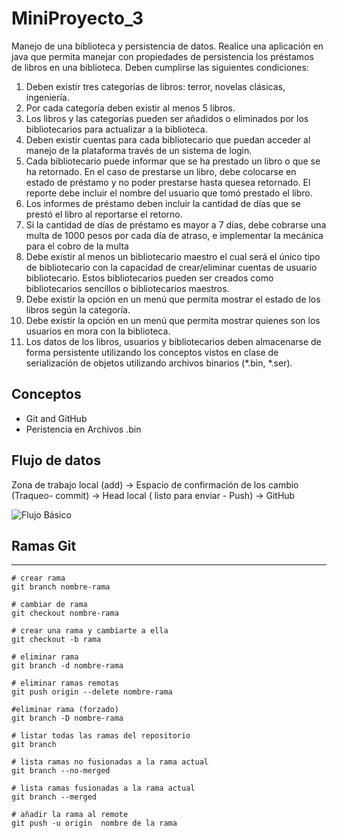 # MiniProyecto_3
Manejo de una biblioteca y persistencia de datos.
Realice una aplicación en java que permita manejar con propiedades de persistencia los préstamos
de libros en una biblioteca. Deben cumplirse las siguientes condiciones:
1. Deben existir tres categorías de libros: terror, novelas clásicas, ingeniería.
4. Por cada categoría deben existir al menos 5 libros.
3. Los libros y las categorías pueden ser añadidos o eliminados por los bibliotecarios para
actualizar a la biblioteca.
4. Deben existir cuentas para cada bibliotecario que puedan acceder al manejo de la
plataforma través de un sistema de login.
5. Cada bibliotecario puede informar que se ha prestado un libro o que se ha retornado. En
el caso de prestarse un libro, debe colocarse en estado de préstamo y no poder prestarse
hasta quesea retornado. El reporte debe incluir el nombre del usuario que tomó prestado
el libro.
6. Los informes de préstamo deben incluir la cantidad de días que se prestó el libro al
reportarse el retorno.
7. Si la cantidad de días de préstamo es mayor a 7 días, debe cobrarse una multa de 1000 pesos
por cada día de atraso, e implementar la mecánica para el cobro de la multa
8. Debe existir al menos un bibliotecario maestro el cual será el único tipo de bibliotecario con
la capacidad de crear/eliminar cuentas de usuario bibliotecario. Estos bibliotecarios pueden
ser creados como bibliotecarios sencillos o bibliotecarios maestros.
9. Debe existir la opción en un menú que permita mostrar el estado de los libros según la
categoría.
10. Debe existir la opción en un menú que permita mostrar quienes son los usuarios en mora
con la biblioteca.
11. Los datos de los libros, usuarios y bibliotecarios deben almacenarse de forma persistente
utilizando los conceptos vistos en clase de serialización de objetos utilizando archivos
binarios (*.bin, *.ser). 

## Conceptos

- Git and GitHub 
- Peristencia en Archivos .bin

## Flujo de datos
Zona de trabajo local (add) → Espacio de confirmación de los cambio (Traqueo- commit) →
Head local ( listo para enviar -  Push) → GitHub

![Flujo Básico](https://jonmircha.com/img/blog/git-flow.png)
 
## Ramas Git

---
    # crear rama
    git branch nombre-rama

    # cambiar de rama
    git checkout nombre-rama

    # crear una rama y cambiarte a ella
    git checkout -b rama

    # eliminar rama
    git branch -d nombre-rama

    # eliminar ramas remotas
    git push origin --delete nombre-rama

    #eliminar rama (forzado)
    git branch -D nombre-rama

    # listar todas las ramas del repositorio
    git branch

    # lista ramas no fusionadas a la rama actual
    git branch --no-merged

    # lista ramas fusionadas a la rama actual
    git branch --merged

    # añadir la rama al remote
    git push -u origin  nombre de la rama

